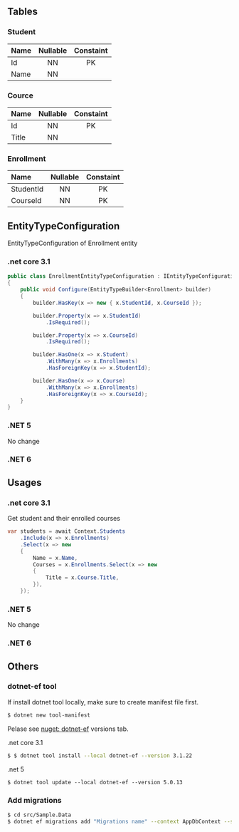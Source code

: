 ## Tables

### Student

| Name  | Nullable | Constaint |
| :---- | :------: | :-------: |
| Id    | NN       | PK        |
| Name  | NN       |           |

### Cource

| Name  | Nullable | Constaint |
| :---- | :-----: | :--------: |
| Id    | NN      | PK         |
| Title | NN      |            |

### Enrollment

| Name      | Nullable | Constaint |
| :-------- | :------: | :-------: |
| StudentId | NN       | PK        |
| CourseId  | NN       | PK        |

## EntityTypeConfiguration 

EntityTypeConfiguration of Enrollment entity

### .net core 3.1

```csharp
public class EnrollmentEntityTypeConfiguration : IEntityTypeConfiguration<Enrollment>
{
    public void Configure(EntityTypeBuilder<Enrollment> builder)
    {
        builder.HasKey(x => new { x.StudentId, x.CourseId });

        builder.Property(x => x.StudentId)
            .IsRequired();

        builder.Property(x => x.CourseId)
            .IsRequired();

        builder.HasOne(x => x.Student)
            .WithMany(x => x.Enrollments)
            .HasForeignKey(x => x.StudentId);

        builder.HasOne(x => x.Course)
            .WithMany(x => x.Enrollments)
            .HasForeignKey(x => x.CourseId);                
    }
}
```

### .NET 5

No change

### .NET 6

## Usages

### .net core 3.1

Get student and their enrolled courses

```csharp
var students = await Context.Students
    .Include(x => x.Enrollments)
    .Select(x => new
    {
        Name = x.Name,
        Courses = x.Enrollments.Select(x => new
        {
            Title = x.Course.Title,
        }),
    });
```

### .NET 5

No change

### .NET 6

## Others

### dotnet-ef tool

If install dotnet tool locally, make sure to create manifest file first.

```bash
$ dotnet new tool-manifest
```

Pelase see [nuget: dotnet-ef](https://www.nuget.org/packages/dotnet-ef/) versions tab.

.net core 3.1
```bash
$ $ dotnet tool install --local dotnet-ef --version 3.1.22
```
.net 5
```
$ dotnet tool update --local dotnet-ef --version 5.0.13
```

### Add migrations

```bash
$ cd src/Sample.Data
$ dotnet ef migrations add "Migrations name" --context AppDbContext --startup-project ../Sample.App --project ../Sample.Data.SqlServer 
```